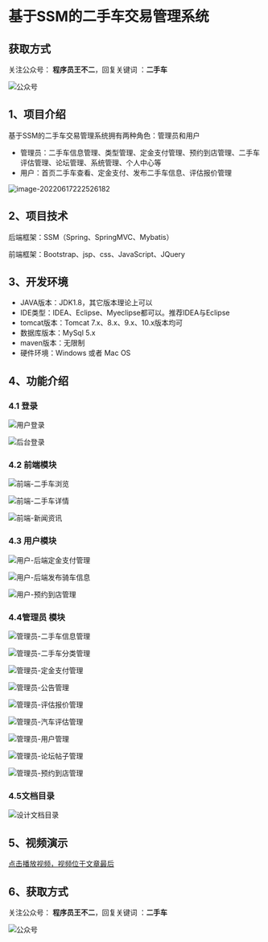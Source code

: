 # 基于SSM的二手车交易管理系统

## 获取方式

关注公众号： **程序员王不二**，回复关键词  ：**二手车**

![公众号](https://project-images-1256969109.cos.ap-chongqing.myqcloud.com/Typora-Images/202205281253739.png)

## 1、项目介绍

基于SSM的二手车交易管理系统拥有两种角色：管理员和用户

- 管理员：二手车信息管理、类型管理、定金支付管理、预约到店管理、二手车评估管理、论坛管理、系统管理、个人中心等
- 用户：首页二手车查看、定金支付、发布二手车信息、评估报价管理

![image-20220617222526182](https://project-images-1256969109.cos.ap-chongqing.myqcloud.com/Typora-Images/202206172225346.png)


## 2、项目技术

后端框架：SSM（Spring、SpringMVC、Mybatis）

前端框架：Bootstrap、jsp、css、JavaScript、JQuery

## 3、开发环境

- JAVA版本：JDK1.8，其它版本理论上可以
- IDE类型：IDEA、Eclipse、Myeclipse都可以。推荐IDEA与Eclipse
- tomcat版本：Tomcat 7.x、8.x、9.x、10.x版本均可
- 数据库版本：MySql 5.x
- maven版本：无限制
- 硬件环境：Windows 或者 Mac OS


## 4、功能介绍

### 4.1 登录

![用户登录](https://project-images-1256969109.cos.ap-chongqing.myqcloud.com/Typora-Images/202206172228998.jpg)

![后台登录](https://project-images-1256969109.cos.ap-chongqing.myqcloud.com/Typora-Images/202206172228214.jpg)

### 4.2 前端模块

![前端-二手车浏览](https://project-images-1256969109.cos.ap-chongqing.myqcloud.com/Typora-Images/202206172228500.jpg)

![前端-二手车详情](https://project-images-1256969109.cos.ap-chongqing.myqcloud.com/Typora-Images/202206172228170.jpg)

![前端-新闻资讯](https://project-images-1256969109.cos.ap-chongqing.myqcloud.com/Typora-Images/202206172228378.jpg)

### 4.3 用户模块

![用户-后端定金支付管理](https://project-images-1256969109.cos.ap-chongqing.myqcloud.com/Typora-Images/202206172229152.jpg)

![用户-后端发布骑车信息](https://project-images-1256969109.cos.ap-chongqing.myqcloud.com/Typora-Images/202206172229725.jpg)

![用户-预约到店管理](https://project-images-1256969109.cos.ap-chongqing.myqcloud.com/Typora-Images/202206172229312.jpg)

### 4.4管理员 模块

![管理员-二手车信息管理](https://project-images-1256969109.cos.ap-chongqing.myqcloud.com/Typora-Images/202206172229537.jpg)

![管理员-二手车分类管理](https://project-images-1256969109.cos.ap-chongqing.myqcloud.com/Typora-Images/202206172229993.jpg)

![管理员-定金支付管理](https://project-images-1256969109.cos.ap-chongqing.myqcloud.com/Typora-Images/202206172229083.jpg)

![管理员-公告管理](https://project-images-1256969109.cos.ap-chongqing.myqcloud.com/Typora-Images/202206172229969.jpg)

![管理员-评估报价管理](https://project-images-1256969109.cos.ap-chongqing.myqcloud.com/Typora-Images/202206172229349.jpg)

![管理员-汽车评估管理](https://project-images-1256969109.cos.ap-chongqing.myqcloud.com/Typora-Images/202206172229762.jpg)

![管理员-用户管理](https://project-images-1256969109.cos.ap-chongqing.myqcloud.com/Typora-Images/202206172229235.jpg) 

![管理员-论坛帖子管理](https://project-images-1256969109.cos.ap-chongqing.myqcloud.com/Typora-Images/202206172229844.jpg)

![管理员-预约到店管理](https://project-images-1256969109.cos.ap-chongqing.myqcloud.com/Typora-Images/202206172229445.jpg)

### 4.5文档目录

![设计文档目录](https://project-images-1256969109.cos.ap-chongqing.myqcloud.com/Typora-Images/202206172229568.jpg)

## 5、视频演示

[点击播放视频，视频位于文章最后](输入链接)

## 6、获取方式

关注公众号： **程序员王不二**，回复关键词  ：**二手车**



![公众号](https://project-images-1256969109.cos.ap-chongqing.myqcloud.com/Typora-Images/202205281253739.png)

